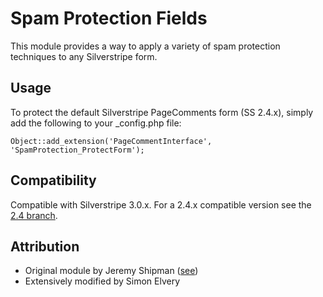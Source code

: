 # Spam Protection Fields

This module provides a way to apply a variety of spam protection techniques to any Silverstripe form.

## Usage

To protect the default Silverstripe PageComments form (SS 2.4.x), simply add the following to your _config.php file:

	Object::add_extension('PageCommentInterface', 'SpamProtection_ProtectForm');

## Compatibility
Compatible with Silverstripe 3.0.x. For a 2.4.x compatible version see the [2.4 branch](https://github.com/lrc/silverstripe-spamprotection/tree/2.4).
	
## Attribution

* Original module by Jeremy Shipman ([see](https://github.com/burnbright/silverstripe-spamprotection-honeypot)) 
* Extensively modified by Simon Elvery